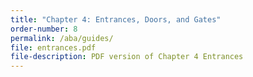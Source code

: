 ```yaml
---
title: "Chapter 4: Entrances, Doors, and Gates"
order-number: 8
permalink: /aba/guides/
file: entrances.pdf
file-description: PDF version of Chapter 4 Entrances
---
```

